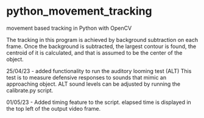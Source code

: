 # python_movement_tracking
movement based tracking in Python with OpenCV

The tracking in this program is achieved by background subtraction on each frame.
Once the background is subtracted, the largest contour is found, the centroid of it
is calculated, and that is assumed to be the center of the object.

25/04/23 - added functionality to run the auditory looming test (ALT) 
This test is to measure defensive responses to sounds that mimic an approaching object. 
ALT sound levels can be adjusted by running the calibrate.py script.

01/05/23 - Added timing feature to the script. elapsed time is displayed in the top left
of the output video frame. 
